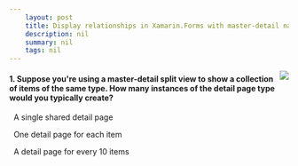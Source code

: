 ```yaml
---
    layout: post
    title: Display relationships in Xamarin.Forms with master-detail navigation - Display a collection by using a split view
    description: nil
    summary: nil
    tags: nil
---
```



 <a target="_blank" href="https://docs.microsoft.com/en-us/learn/modules/display-relationships-in-xamarin-forms-with-master-detail-navigation/7-display-a-collection-with-split-view/"><i class="fas fa-external-link-alt"></i> </a>
 <img align="right" src="https://docs.microsoft.com/en-us/learn/achievements/xamarin/display-relationships-in-xamarin-forms-with-master-detail-navigation-badge.svg">
####  1. Suppose you're using a master-detail split view to show a collection of items of the same type. How many instances of the detail page type would you typically create?


<i class='fas fa-check-square' style='color: Dodgerblue;'></i> &nbsp;&nbsp;A single shared detail page

<i class='far fa-square'></i> &nbsp;&nbsp;One detail page for each item

<i class='far fa-square'></i> &nbsp;&nbsp;A detail page for every 10 items
<br />
<br />
<br />
